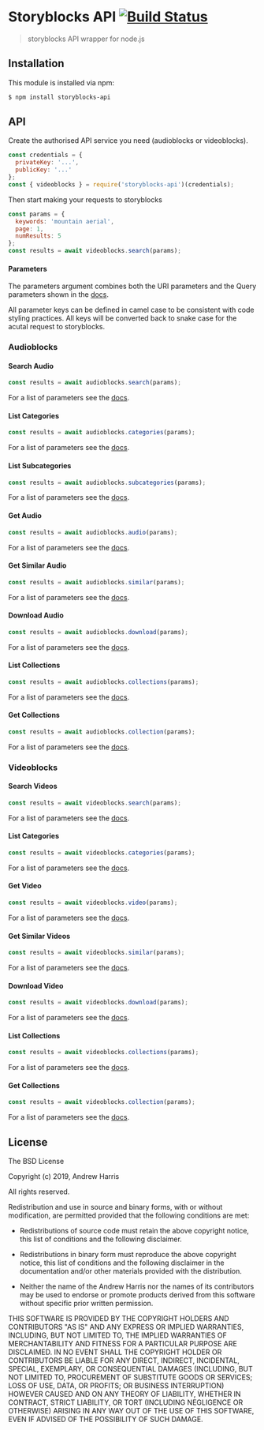 # Storyblocks API [![Build Status](https://travis-ci.org/noblesamurai/node-storyblocks-api.svg?branch=master)](https://travis-ci.org/noblesamurai/node-storyblocks-api)

> storyblocks API wrapper for node.js

## Installation

This module is installed via npm:

``` bash
$ npm install storyblocks-api
```

## API

Create the authorised API service you need (audioblocks or videoblocks).

```js
const credentials = {
  privateKey: '...',
  publicKey: '...'
};
const { videoblocks } = require('storyblocks-api')(credentials);
```

Then start making your requests to storyblocks
```js
const params = {
  keywords: 'mountain aerial',
  page: 1,
  numResults: 5
};
const results = await videoblocks.search(params);
```

#### Parameters

The parameters argument combines both the URI parameters and the Query parameters
shown in the [docs](https://developer.storyblocks.com/docs/v1/index.html).

All parameter keys can be defined in camel case to be consistent with code styling
practices.  All keys will be converted back to snake case for the acutal request
to storyblocks.

### Audioblocks

#### Search Audio
```js
const results = await audioblocks.search(params);
```
For a list of parameters see the [docs](https://developer.storyblocks.com/docs/v1/index.html#/?id=search-audio).

#### List Categories
```js
const results = await audioblocks.categories(params);
```
For a list of parameters see the [docs](https://developer.storyblocks.com/docs/v1/index.html#/?id=list-categories-2).

#### List Subcategories
```js
const results = await audioblocks.subcategories(params);
```
For a list of parameters see the [docs](https://developer.storyblocks.com/docs/v1/index.html#/?id=list-subcategories).

#### Get Audio
```js
const results = await audioblocks.audio(params);
```
For a list of parameters see the [docs](https://developer.storyblocks.com/docs/v1/index.html#/?id=get-audio).

#### Get Similar Audio
```js
const results = await audioblocks.similar(params);
```
For a list of parameters see the [docs](https://developer.storyblocks.com/docs/v1/index.html#/?id=get-similar-audio).

#### Download Audio
```js
const results = await audioblocks.download(params);
```
For a list of parameters see the [docs](https://developer.storyblocks.com/docs/v1/index.html#/?id=download-audio).

#### List Collections
```js
const results = await audioblocks.collections(params);
```
For a list of parameters see the [docs](https://developer.storyblocks.com/docs/v1/index.html#/?id=list-collections-2).

#### Get Collections
```js
const results = await audioblocks.collection(params);
```
For a list of parameters see the [docs](https://developer.storyblocks.com/docs/v1/index.html#/?id=get-collection-2).

### Videoblocks

#### Search Videos
```js
const results = await videoblocks.search(params);
```
For a list of parameters see the [docs](https://developer.storyblocks.com/docs/v1/index.html#/?id=search-videos).

#### List Categories
```js
const results = await videoblocks.categories(params);
```
For a list of parameters see the [docs](https://developer.storyblocks.com/docs/v1/index.html#/?id=list-categories).

#### Get Video
```js
const results = await videoblocks.video(params);
```
For a list of parameters see the [docs](https://developer.storyblocks.com/docs/v1/index.html#/?id=get-video).

#### Get Similar Videos
```js
const results = await videoblocks.similar(params);
```
For a list of parameters see the [docs](https://developer.storyblocks.com/docs/v1/index.html#/?id=get-similar-videos).

#### Download Video
```js
const results = await videoblocks.download(params);
```
For a list of parameters see the [docs](https://developer.storyblocks.com/docs/v1/index.html#/?id=download-video).

#### List Collections
```js
const results = await videoblocks.collections(params);
```
For a list of parameters see the [docs](https://developer.storyblocks.com/docs/v1/index.html#/?id=list-collections).

#### Get Collections
```js
const results = await videoblocks.collection(params);
```
For a list of parameters see the [docs](https://developer.storyblocks.com/docs/v1/index.html#/?id=get-collection).

## License

The BSD License

Copyright (c) 2019, Andrew Harris

All rights reserved.

Redistribution and use in source and binary forms, with or without modification,
are permitted provided that the following conditions are met:

* Redistributions of source code must retain the above copyright notice, this
  list of conditions and the following disclaimer.

* Redistributions in binary form must reproduce the above copyright notice, this
  list of conditions and the following disclaimer in the documentation and/or
  other materials provided with the distribution.

* Neither the name of the Andrew Harris nor the names of its
  contributors may be used to endorse or promote products derived from
  this software without specific prior written permission.

THIS SOFTWARE IS PROVIDED BY THE COPYRIGHT HOLDERS AND CONTRIBUTORS "AS IS" AND
ANY EXPRESS OR IMPLIED WARRANTIES, INCLUDING, BUT NOT LIMITED TO, THE IMPLIED
WARRANTIES OF MERCHANTABILITY AND FITNESS FOR A PARTICULAR PURPOSE ARE
DISCLAIMED. IN NO EVENT SHALL THE COPYRIGHT HOLDER OR CONTRIBUTORS BE LIABLE FOR
ANY DIRECT, INDIRECT, INCIDENTAL, SPECIAL, EXEMPLARY, OR CONSEQUENTIAL DAMAGES
(INCLUDING, BUT NOT LIMITED TO, PROCUREMENT OF SUBSTITUTE GOODS OR SERVICES;
LOSS OF USE, DATA, OR PROFITS; OR BUSINESS INTERRUPTION) HOWEVER CAUSED AND ON
ANY THEORY OF LIABILITY, WHETHER IN CONTRACT, STRICT LIABILITY, OR TORT
(INCLUDING NEGLIGENCE OR OTHERWISE) ARISING IN ANY WAY OUT OF THE USE OF THIS
SOFTWARE, EVEN IF ADVISED OF THE POSSIBILITY OF SUCH DAMAGE.
